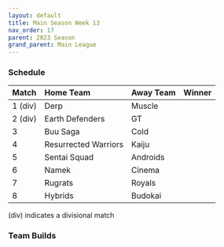 ```yaml
---
layout: default
title: Main Season Week 13
nav_order: 17
parent: 2023 Season
grand_parent: Main League
---
```

### Schedule

| Match   | Home Team            | Away Team | Winner |
|:--------|:---------------------|:----------|:-------|
| 1 (div) | Derp                 | Muscle    |        |
| 2 (div) | Earth Defenders      | GT        |        |
| 3       | Buu Saga             | Cold      |        |
| 4       | Resurrected Warriors | Kaiju     |        |
| 5       | Sentai Squad         | Androids  |        |
| 6       | Namek                | Cinema    |        |
| 7       | Rugrats              | Royals    |        |
| 8       | Hybrids              | Budokai   |        |

(div) indicates a divisional match

### Team Builds

